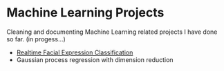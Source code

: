 # Machine Learning Projects

Cleaning and documenting Machine Learning related projects I have done so far. (in progess...)

- [Realtime Facial Expression Classification](./FacialExpression/FacialExpression.md)
- Gaussian process regression with dimension reduction
